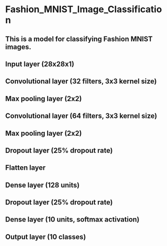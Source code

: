 # Fashion_MNIST_Image_Classification
## This is a model for classifying Fashion MNIST images.
## Input layer (28x28x1)
## Convolutional layer (32 filters, 3x3 kernel size)
## Max pooling layer (2x2)
## Convolutional layer (64 filters, 3x3 kernel size)
## Max pooling layer (2x2)
## Dropout layer (25% dropout rate)
## Flatten layer
## Dense layer (128 units)
## Dropout layer (25% dropout rate)
## Dense layer (10 units, softmax activation)
## Output layer (10 classes)

